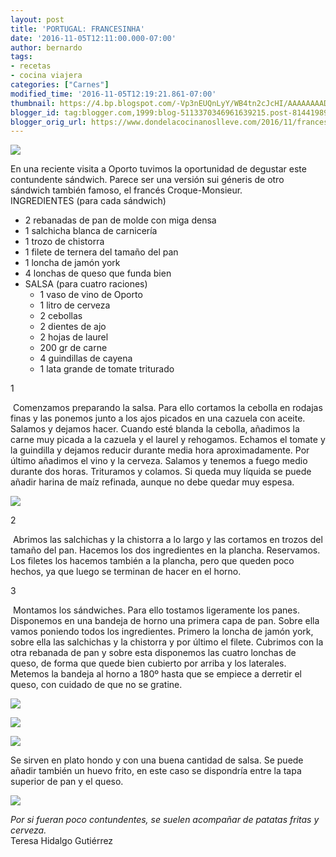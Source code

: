 ```yaml
---
layout: post
title: 'PORTUGAL: FRANCESINHA'
date: '2016-11-05T12:11:00.000-07:00'
author: bernardo
tags:
- recetas
- cocina viajera
categories: ["Carnes"]
modified_time: '2016-11-05T12:19:21.861-07:00'
thumbnail: https://4.bp.blogspot.com/-Vp3nEUQnLyY/WB4tn2cJcHI/AAAAAAAADGY/sDltIuPMrokpnsj87yrqQRAGKAPMYM4eQCLcB/s72-c/01.JPG
blogger_id: tag:blogger.com,1999:blog-5113370346961639215.post-8144198985249332537
blogger_orig_url: https://www.dondelacocinanoslleve.com/2016/11/francesinha.html
---
```


![](https://4.bp.blogspot.com/-Vp3nEUQnLyY/WB4tn2cJcHI/AAAAAAAADGY/sDltIuPMrokpnsj87yrqQRAGKAPMYM4eQCLcB/s400/01.JPG)

  
En una reciente visita a Oporto tuvimos la oportunidad de degustar este contundente sándwich. Parece ser una versión sui géneris de otro sándwich también famoso, el francés Croque-Monsieur.  
INGREDIENTES (para cada sándwich)
* 2 rebanadas de pan de molde con miga densa
* 1 salchicha blanca de carnicería
* 1 trozo de chistorra
* 1 filete de ternera del tamaño del pan
* 1 loncha de jamón york
* 4 lonchas de queso que funda bien  
* SALSA (para cuatro raciones)
  * 1 vaso de vino de Oporto
  * 1 litro de cerveza
  * 2 cebollas
  * 2 dientes de ajo
  * 2 hojas de laurel
  * 200 gr de carne
  * 4 guindillas de cayena
  * 1 lata grande de tomate triturado  

1

 Comenzamos preparando la salsa. Para ello cortamos la cebolla en rodajas finas y las ponemos junto a los ajos picados en una cazuela con aceite. Salamos y dejamos hacer. Cuando esté blanda la cebolla, añadimos la carne muy picada a la cazuela y el laurel y rehogamos. Echamos el tomate y la guindilla y dejamos reducir durante media hora aproximadamente. Por último añadimos el vino y la cerveza. Salamos y tenemos a fuego medio durante dos horas. Trituramos y colamos. Si queda muy líquida se puede añadir harina de maíz refinada, aunque no debe quedar muy espesa.  

![](https://3.bp.blogspot.com/-xskJ8V505L8/WB4tvy4VAsI/AAAAAAAADGc/nU5J9FgSf1sfocBMAjqaoqjZz205PZXFwCLcB/s320/02.JPG)

  

2

 Abrimos las salchichas y la chistorra a lo largo y las cortamos en trozos del tamaño del pan. Hacemos los dos ingredientes en la plancha. Reservamos. Los filetes los hacemos también a la plancha, pero que queden poco hechos, ya que luego se terminan de hacer en el horno.  

3

 Montamos los sándwiches. Para ello tostamos ligeramente los panes. Disponemos en una bandeja de horno una primera capa de pan. Sobre ella vamos poniendo todos los ingredientes. Primero la loncha de jamón york, sobre ella las salchichas y la chistorra y por último el filete. Cubrimos con la otra rebanada de pan y sobre esta disponemos las cuatro lonchas de queso, de forma que quede bien cubierto por arriba y los laterales. Metemos la bandeja al horno a 180º hasta que se empiece a derretir el queso, con cuidado de que no se gratine.  

![](https://4.bp.blogspot.com/-f-QbyJzjsgo/WB4t7hDHy7I/AAAAAAAADGg/yrFS-aczitI1TffopOA_7RfvPE3GCwkIgCLcB/s320/03.JPG)

  

![](https://2.bp.blogspot.com/-xXkAHUcV7tA/WB4uBbUA9dI/AAAAAAAADGk/kyNZL2C4380f4TARNn8GE8htLXXJwiVygCLcB/s320/04.JPG)

  

![](https://3.bp.blogspot.com/-cO4cLcGJ9DQ/WB4uGPA-uuI/AAAAAAAADGo/ROTrZWzmZiYHkqaKIWZx7QEXo_tVsy7pwCLcB/s320/05.JPG)

  
Se sirven en plato hondo y con una buena cantidad de salsa. Se puede añadir también un huevo frito, en este caso se dispondría entre la tapa superior de pan y el queso.  

![](https://3.bp.blogspot.com/-B6afCsNj_lA/WB4ujVE-ygI/AAAAAAAADGs/hDappNdjVRwm50M8HzyEN8dtOXhvt8FeACLcB/s320/06.JPG)

  
_Por si fueran poco contundentes, se suelen acompañar de patatas fritas y cerveza._  
Teresa Hidalgo Gutiérrez
